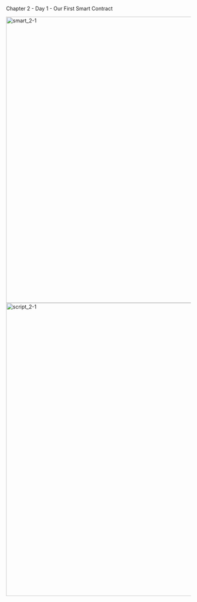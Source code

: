 Chapter 2 - Day 1 - Our First Smart Contract

<img width="778" alt="smart_2-1" src="https://user-images.githubusercontent.com/104936636/167443700-dfe2ae10-d945-4f6a-8f89-ee91abe59260.png">
<img width="797" alt="script_2-1" src="https://user-images.githubusercontent.com/104936636/167444116-b47cf617-3a8a-40b1-9c65-3ca2f5874c9e.png">
